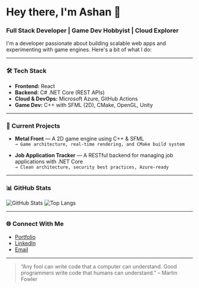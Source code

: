 # Hey there, I'm Ashan 👋

### Full Stack Developer | Game Dev Hobbyist | Cloud Explorer

I'm a developer passionate about building scalable web apps and experimenting with game engines. Here's a bit of what I do:

---

### 🛠️ Tech Stack
- **Frontend:** React
- **Backend:** C# .NET Core (REST APIs)
- **Cloud & DevOps:** Microsoft Azure, GitHub Actions
- **Game Dev:** C++ with SFML (2D), CMake, OpenGL, Unity

---

### 🚧 Current Projects
- **Metal Front** — A 2D game engine using C++ & SFML  
  `→ Game architecture, real-time rendering, and CMake build system`

- **Job Application Tracker** — A RESTful backend for managing job applications with .NET Core  
  `→ Clean architecture, security best practices, Azure-ready`

---

### 📊 GitHub Stats
![GitHub Stats](https://github-readme-stats.vercel.app/api?username=ashan1995&show_icons=true&theme=tokyonight)
![Top Langs](https://github-readme-stats.vercel.app/api/top-langs/?username=ashan1995&layout=compact&theme=tokyonight)

---

### 🌐 Connect With Me
- [Portfolio](https://ashan1995.github.io)
- [LinkedIn](https://linkedin.com/in/ashanps)
- [Email](mailto:ashanpsm@gmail.com)

---

> “Any fool can write code that a computer can understand. Good programmers write code that humans can understand.” – Martin Fowler
